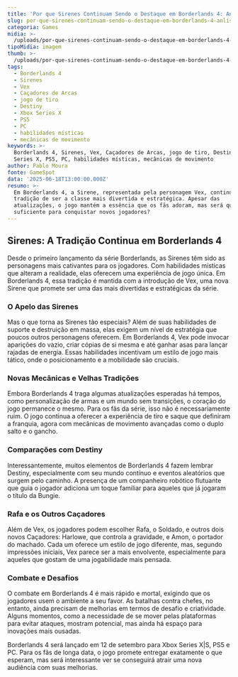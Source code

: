 ```yaml
---
title: 'Por que Sirenes Continuam Sendo o Destaque em Borderlands 4: Análise Completa'
slug: por-que-sirenes-continuam-sendo-o-destaque-em-borderlands-4-anlise-completa
categoria: Games
midia: >-
  /uploads/por-que-sirenes-continuam-sendo-o-destaque-em-borderlands-4-anlise-completa-thumb.jpg
tipoMidia: imagem
thumb: >-
  /uploads/por-que-sirenes-continuam-sendo-o-destaque-em-borderlands-4-anlise-completa-thumb.jpg
tags:
  - Borderlands 4
  - Sirenes
  - Vex
  - Caçadores de Arcas
  - jogo de tiro
  - Destiny
  - Xbox Series X
  - PS5
  - PC
  - habilidades místicas
  - mecânicas de movimento
keywords: >-
  Borderlands 4, Sirenes, Vex, Caçadores de Arcas, jogo de tiro, Destiny, Xbox
  Series X, PS5, PC, habilidades místicas, mecânicas de movimento
author: Pablo Moura
fonte: GameSpot
data: '2025-06-18T13:00:00.000Z'
resumo: >-
  Em Borderlands 4, a Sirene, representada pela personagem Vex, continua a
  tradição de ser a classe mais divertida e estratégica. Apesar das
  atualizações, o jogo mantém a essência que os fãs adoram, mas será que isso é
  suficiente para conquistar novos jogadores?
---
```


## Sirenes: A Tradição Continua em Borderlands 4

Desde o primeiro lançamento da série Borderlands, as Sirenes têm sido as personagens mais cativantes para os jogadores. Com habilidades místicas que alteram a realidade, elas oferecem uma experiência de jogo única. Em Borderlands 4, essa tradição é mantida com a introdução de Vex, uma nova Sirene que promete ser uma das mais divertidas e estratégicas da série.

### O Apelo das Sirenes

Mas o que torna as Sirenes tão especiais? Além de suas habilidades de suporte e destruição em massa, elas exigem um nível de estratégia que poucos outros personagens oferecem. Em Borderlands 4, Vex pode invocar aparições do vazio, criar cópias de si mesma e até ganhar asas para lançar rajadas de energia. Essas habilidades incentivam um estilo de jogo mais tático, onde o posicionamento e a mobilidade são cruciais.

### Novas Mecânicas e Velhas Tradições

Embora Borderlands 4 traga algumas atualizações esperadas há tempos, como personalização de armas e um mundo sem transições, o coração do jogo permanece o mesmo. Para os fãs da série, isso não é necessariamente ruim. O jogo continua a oferecer a experiência de tiro e saque que definiram a franquia, agora com mecânicas de movimento avançadas como o duplo salto e o gancho.

### Comparações com Destiny

Interessantemente, muitos elementos de Borderlands 4 fazem lembrar Destiny, especialmente com seu mundo contínuo e eventos aleatórios que surgem pelo caminho. A presença de um companheiro robótico flutuante que guia o jogador adiciona um toque familiar para aqueles que já jogaram o título da Bungie.

### Rafa e os Outros Caçadores

Além de Vex, os jogadores podem escolher Rafa, o Soldado, e outros dois novos Caçadores: Harlowe, que controla a gravidade, e Amon, o portador do machado. Cada um oferece um estilo de jogo diferente, mas, segundo impressões iniciais, Vex parece ser a mais envolvente, especialmente para aqueles que gostam de uma jogabilidade mais pensada.

### Combate e Desafios

O combate em Borderlands 4 é mais rápido e mortal, exigindo que os jogadores usem o ambiente a seu favor. As batalhas contra chefes, no entanto, ainda precisam de melhorias em termos de desafio e criatividade. Alguns momentos, como a necessidade de se mover pelas plataformas para evitar ataques, mostram potencial, mas ainda há espaço para inovações mais ousadas.

Borderlands 4 será lançado em 12 de setembro para Xbox Series X|S, PS5 e PC. Para os fãs de longa data, o jogo promete entregar exatamente o que esperam, mas será interessante ver se conseguirá atrair uma nova audiência com suas melhorias.

